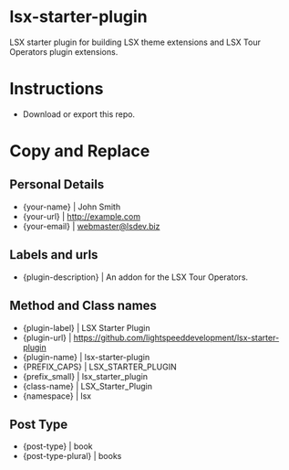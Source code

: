 # lsx-starter-plugin
LSX starter plugin for building LSX theme extensions and LSX Tour Operators plugin extensions.

# Instructions

 * Download or export this repo.

# Copy and Replace

## Personal Details
 * {your-name}			|	John Smith
 * {your-url}			|	http://example.com
 * {your-email}			|	webmaster@lsdev.biz

## Labels and urls

 * {plugin-description}	|	An addon for the LSX Tour Operators.

## Method and Class names

 * {plugin-label}		|	LSX Starter Plugin
 * {plugin-url}			|	https://github.com/lightspeeddevelopment/lsx-starter-plugin
 * {plugin-name}		|	lsx-starter-plugin
 * {PREFIX_CAPS}		|	LSX_STARTER_PLUGIN
 * {prefix_small}		|	lsx_starter_plugin
 * {class-name}			|	LSX_Starter_Plugin
 * {namespace}          |   lsx

## Post Type
 * {post-type}			|	book
 * {post-type-plural}	|	books
 